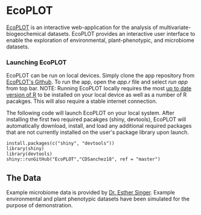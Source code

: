 # EcoPLOT

[EcoPLOT](https://github.com/cdsanchez18/EcoPLOT) 
is an interactive web-application for the analysis of multivariate-biogeochemical datasets. EcoPLOT provides an interactive user interface to enable the exploration of environmental, plant-phenotypic, and microbiome datasets. 

### Launching EcoPLOT

EcoPLOT can be run on local devices. Simply clone the app repository from [EcoPLOT's Github](https://github.com/cdsanchez18/EcoPLOT). To run the app, open the *app.r* file and select *run app* from top bar. 
NOTE: Running EcoPLOT locally requires the most [up to date version of R](https://cran.r-project.org/) to be installed on your local device as well as a number of R pacakges. This will also require a stable internet connection. 

The following code will launch EcoPLOT on your local system. After installing the first two required pacakges (shiny, devtools), EcoPLOT will automatically download, install, and load any additional required packages that are not currently installed on the user's package library upon launch.

```{r, eval=FALSE}
install.packages(c("shiny", "devtools"))
library(shiny)
library(devtools)
shiny::runGitHub("EcoPLOT","CDSanchez18", ref = "master")
```



## The Data
Example microbiome data is provided by [Dr. Esther Singer](https://orcid.org/0000-0002-3126-2199). Example environmental and plant phenotypic datasets have been simulated for the purpose of demonstration.  

